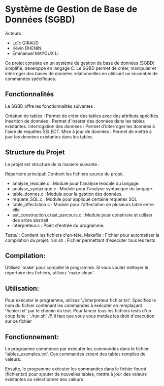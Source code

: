 # Système de Gestion de Base de Données (SGBD)
Auteurs : 
- Loïc GIRAUD
- Kévin DHENIN
- Emmanuel MAYOUX LI 

Ce projet consiste en un système de gestion de base de données (SGBD) simplifié, développé en langage C. Le SGBD permet de créer, manipuler et interroger des bases de données relationnelles en utilisant un ensemble de commandes spécifiques.

## Fonctionnalités
Le SGBD offre les fonctionnalités suivantes :

Création de tables : Permet de créer des tables avec des attributs spécifiés.
Insertion de données : Permet d'insérer des données dans les tables existantes.
Interrogation des données : Permet d'interroger les données à l'aide de requêtes SELECT.
Mise à jour de données : Permet de mettre à jour les données existantes dans les tables.

## Structure du Projet
Le projet est structuré de la manière suivante :

Répertoire principal: Contient les fichiers source du projet.
- analyse_lexicale.c : Module pour l'analyse lexicale du langage.
- analyse_syntaxique.c : Module pour l'analyse syntaxique du langage.
- table_donnes.c : Module pour la gestion des données.
- requete_SQL.c : Module pour appliqué certaine requetes SQL
- table_affectation.c : Module pour l'affectation de plusieurs table entre elle
- ast_construction.c/ast_parcours.c : Module pour construire et utiliser des arbre abstrait
- interpreteur.c : Point d'entrée du programme.

Tests/ : Contient les fichiers d'en-tête.
Makefile : Fichier pour automatiser la compilation du projet.
run.sh : Fichier permettant d'executer tous les tests

## Compilation: 
Utilisez 'make' pour compiler le programme.
Si vous voulez nettoyer le répertoire des fichiers, utilisez 'make clean'.


## Utilisation:
Pour exécuter le programme, utilisez './interpreteur fichier.txt'.
Spécifiez le nom du fichier contenant les commandes à exécuter en remplaçant 'fichier.txt' par le chemin du test.
Pour lancer tous les fichiers tests d'un coup faite : './run.sh' /!\ il faut que vous vous mettiez les droit d'execution sur ce fichier


## Fonctionnement:
Le programme commence par exécuter les commandes dans le fichier 'tables_exemples.txt'.
Ces commandes créent des tables remplies de valeurs.

Ensuite, le programme exécuter les commandes dans le fichier fourni (fichier.txt) pour ajouter de nouvelles tables, mettre à jour des valeurs existantes ou sélectionner des valeurs.

